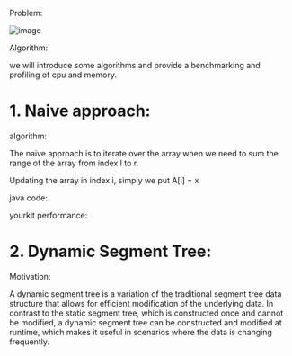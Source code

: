 Problem:

![image](https://user-images.githubusercontent.com/59146036/220177497-7bbc65c7-e185-4bda-b6ac-97cbfd673650.png)



Algorithm:


we will introduce some algorithms and provide a benchmarking and profiling of cpu and memory.


# 1. Naive approach:


algorithm:

The naive approach is to iterate over the array when we need to sum the range of the array from index l to r.

Updating the array in index i, simply we put A[i] = x


java code:


yourkit performance:




# 2. Dynamic Segment Tree:

Motivation:

A dynamic segment tree is a variation of the traditional segment tree data structure that allows for efficient modification of the underlying data. In contrast to the static segment tree, which is constructed once and cannot be modified, a dynamic segment tree can be constructed and modified at runtime, which makes it useful in scenarios where the data is changing frequently.
